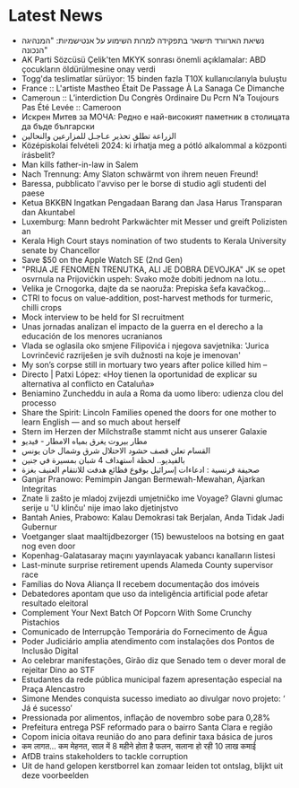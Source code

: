 # Latest News
-  נשיאת הארוורד תישאר בתפקידה למרות השימוע על אנטישמיות: "המנהיגה הנכונה"
-  AK Parti Sözcüsü Çelik'ten MKYK sonrası önemli açıklamalar: ABD çocukların öldürülmesine onay verdi
-  Togg'da teslimatlar sürüyor: 15 binden fazla T10X kullanıcılarıyla buluştu
-  France :: L'artiste Mastheo Était De Passage À La Sanaga Ce Dimanche
-  Cameroun :: L’interdiction Du Congrès Ordinaire Du Pcrn N’a Toujours Pas Été Levée :: Cameroon
-  Искрен Митев за МОЧА: Редно е най-високият паметник в столицата да бъде български
-  الزراعة تطلق تحذير عـاجـل للمزارعين والنحالين
-  Középiskolai felvételi 2024: ki írhatja meg a pótló alkalommal a központi írásbelit?
-  Man kills father-in-law in Salem
-  Nach Trennung: Amy Slaton schwärmt von ihrem neuen Freund!
-  Baressa, pubblicato l'avviso per le borse di studio agli studenti del paese
-  Ketua BKKBN Ingatkan Pengadaan Barang dan Jasa Harus Transparan dan Akuntabel
-  Luxemburg: Mann bedroht Parkwächter mit Messer und greift Polizisten an
-  Kerala High Court stays nomination of two students to Kerala University senate by Chancellor
-  Save $50 on the Apple Watch SE (2nd Gen)
-  "PRIJA JE FENOMEN TRENUTKA, ALI JE DOBRA DEVOJKA" JK se opet osvrnula na Prijovićkin uspeh: Svako može dobiti jednom na lotu...
-  Velika je Crnogorka, dajte da se naoruža: Prepiska šefa kavačkog...
-  CTRI to focus on value-addition, post-harvest methods for turmeric, chilli crops
-  Mock interview to be held for SI recruitment
-  Unas jornadas analizan el impacto de la guerra en el derecho a la educación de los menores ucranianos
-  Vlada se oglasila oko smjene Filipovića i njegova savjetnika: 'Jurica Lovrinčević razriješen je svih dužnosti na koje je imenovan'
-  My son’s corpse still in mortuary two years after police killed him –
-  Directo | Patxi López: «Hoy tienen la oportunidad de explicar su alternativa al conflicto en Cataluña»
-  Beniamino Zuncheddu in aula a Roma da uomo libero: udienza clou del processo
-  Share the Spirit: Lincoln Families opened the doors for one mother to learn English — and so much about herself
-  Stern im Herzen der Milchstraße stammt nicht aus unserer Galaxie
-  مطار بيروت يغرق بمياه الامطار - فيديو
-  القسام تعلن قصف حشود الاحتلال شرق وشمال خان يونس
-  بالفيديو.. لحظة استهداف 4 شبان بمسيرة في جنين
-  صحيفة فرنسية : ادعاءات إسرائيل بوقوع فظائع هدفت للانتقام العنيف بغزة
-  Ganjar Pranowo: Pemimpin Jangan Bermewah-Mewahan, Ajarkan Integritas
-  Znate li zašto je mladoj zvijezdi umjetničko ime Voyage? Glavni glumac serije u 'U klinču' nije imao lako djetinjstvo
-  Bantah Anies, Prabowo: Kalau Demokrasi tak Berjalan, Anda Tidak Jadi Gubernur
-  Voetganger slaat maaltijdbezorger (15) bewusteloos na botsing en gaat nog even door
-  Kopenhag-Galatasaray maçını yayınlayacak yabancı kanalların listesi
-  Last-minute surprise retirement upends Alameda County supervisor race
-  Famílias do Nova Aliança II recebem documentação dos imóveis
-  Debatedores apontam que uso da inteligência artificial pode afetar resultado eleitoral
-  Complement Your Next Batch Of Popcorn With Some Crunchy Pistachios
-  Comunicado de Interrupção Temporária do Fornecimento de Água
-  Poder Judiciário amplia atendimento com instalações dos Pontos de Inclusão Digital
-  Ao celebrar manifestações, Girão diz que Senado tem o dever moral de rejeitar Dino ao STF
-  Estudantes da rede pública municipal fazem apresentação especial na Praça Alencastro
-  Simone Mendes conquista sucesso imediato ao divulgar novo projeto: ‘ Já é sucesso’
-  Pressionada por alimentos, inflação de novembro sobe para 0,28%
-  Prefeitura entrega PSF reformado para o bairro Santa Clara e região
-  Copom inicia oitava reunião do ano para definir taxa básica de juros
-  कम लागत... कम मेहनत, साल में 8 महीने होता है फलन, सलाना हो रही 10 लाख कमाई
-  AfDB trains stakeholders to tackle corruption
-  Uit de hand gelopen kerstborrel kan zomaar leiden tot ontslag, blijkt uit deze voorbeelden
